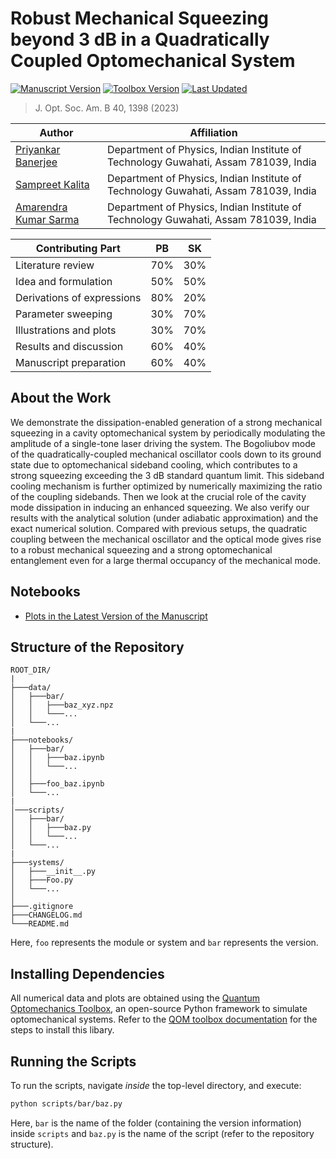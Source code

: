 # Robust Mechanical Squeezing beyond 3 dB in a Quadratically Coupled Optomechanical System

[![Manuscript Version](https://img.shields.io/badge/version-2.2-red?style=for-the-badge)](https://doi.org/10.1364/JOSAB.483944)
[![Toolbox Version](https://img.shields.io/badge/qom-v1.0.1-red?style=for-the-badge)](https://sampreet.github.io/qom-docs/v1.0.1)
[![Last Updated](https://img.shields.io/github/last-commit/sampreet/squeeze_mm?style=for-the-badge)](https://github.com/sampreet/squeeze_mm/blob/master/CHANGELOG.md)

> J. Opt. Soc. Am. B 40, 1398 (2023)

Author | Affiliation
------------ | -------------
[Priyankar Banerjee](https://www.iitg.ac.in/stud/p.banerjee/) | Department of Physics, Indian Institute of Technology Guwahati, Assam 781039, India
[Sampreet Kalita](https://www.iitg.ac.in/stud/sampreet/) | Department of Physics, Indian Institute of Technology Guwahati, Assam 781039, India
[Amarendra Kumar Sarma](https://www.iitg.ac.in/aksarma/) | Department of Physics, Indian Institute of Technology Guwahati, Assam 781039, India

Contributing Part | PB | SK
------------ | ------------ | -------------
Literature review | 70% | 30%
Idea and formulation | 50% | 50%
Derivations of expressions | 80% | 20%
Parameter sweeping | 30% | 70%
Illustrations and plots | 30% | 70%
Results and discussion | 60% | 40%
Manuscript preparation | 60% | 40%


## About the Work

We demonstrate the dissipation-enabled generation of a strong mechanical squeezing in a cavity optomechanical system by periodically modulating the amplitude of a single-tone laser driving the system. 
The Bogoliubov mode of the quadratically-coupled mechanical oscillator cools down to its ground state due to optomechanical sideband cooling, which contributes to a strong squeezing exceeding the $3$ dB standard quantum limit.
This sideband cooling mechanism is further optimized by numerically maximizing the ratio of the coupling sidebands.
Then we look at the crucial role of the cavity mode dissipation in inducing an enhanced squeezing.
We also verify our results with the analytical solution (under adiabatic approximation) and the exact numerical solution.
Compared with previous setups, the quadratic coupling between the mechanical oscillator and the optical mode gives rise to a robust mechanical squeezing and a strong optomechanical entanglement even for a large thermal occupancy of the mechanical mode.

## Notebooks

* [Plots in the Latest Version of the Manuscript](notebooks/v2.2_qom-v1.0.1/plots.ipynb)

## Structure of the Repository

```
ROOT_DIR/
|
├───data/
│   ├───bar/
│   │   ├───baz_xyz.npz
│   │   └───...
│   └───...
|
├───notebooks/
│   ├───bar/
│   │   ├───baz.ipynb
│   │   └───...
│   │
│   ├───foo_baz.ipynb
│   └───...
|
│───scripts/
│   ├───bar/
│   │   ├───baz.py
│   │   └───...
│   └───...
|
├───systems/
│   ├───__init__.py
│   ├───Foo.py
│   └───...
│
├───.gitignore
├───CHANGELOG.md
└───README.md
```

Here, `foo` represents the module or system and `bar` represents the version.

## Installing Dependencies

All numerical data and plots are obtained using the [Quantum Optomechanics Toolbox](https://github.com/sampreet/qom), an open-source Python framework to simulate optomechanical systems.
Refer to the [QOM toolbox documentation](https://sampreet.github.io/qom-docs/v1.0.1) for the steps to install this libary.

## Running the Scripts

To run the scripts, navigate *inside* the top-level directory, and execute:

```bash
python scripts/bar/baz.py
```

Here, `bar` is the name of the folder (containing the version information) inside `scripts` and `baz.py` is the name of the script (refer to the repository structure).